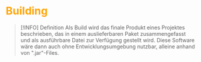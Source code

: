 # <font color = "orange">Building</font>
>[!INFO] Definition
>Als Build wird das finale Produkt eines Projektes beschrieben, das in einem auslieferbaren Paket zusammengefasst und als ausführbare Datei zur Verfügung gestellt wird.
>Diese Software wäre dann auch ohne Entwicklungsumgebung nutzbar, alleine anhand von ".jar"-Files.
